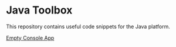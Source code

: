 # Java Toolbox

This repository contains useful code snippets for the Java platform.

[Empty Console App](./JavaConsoleApp/README.md)